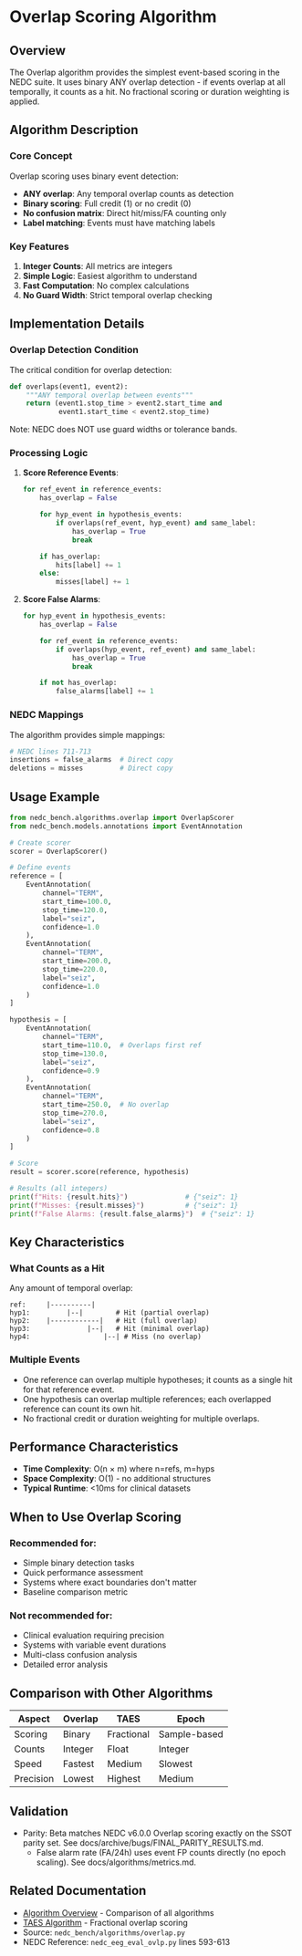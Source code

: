 # Overlap Scoring Algorithm

## Overview

The Overlap algorithm provides the simplest event-based scoring in the NEDC suite. It uses binary ANY overlap detection - if events overlap at all temporally, it counts as a hit. No fractional scoring or duration weighting is applied.

## Algorithm Description

### Core Concept
Overlap scoring uses binary event detection:
- **ANY overlap**: Any temporal overlap counts as detection
- **Binary scoring**: Full credit (1) or no credit (0)
- **No confusion matrix**: Direct hit/miss/FA counting only
- **Label matching**: Events must have matching labels

### Key Features
1. **Integer Counts**: All metrics are integers
2. **Simple Logic**: Easiest algorithm to understand
3. **Fast Computation**: No complex calculations
4. **No Guard Width**: Strict temporal overlap checking

## Implementation Details

### Overlap Detection Condition

The critical condition for overlap detection:

```python
def overlaps(event1, event2):
    """ANY temporal overlap between events"""
    return (event1.stop_time > event2.start_time and
            event1.start_time < event2.stop_time)
```

Note: NEDC does NOT use guard widths or tolerance bands.

### Processing Logic

1. **Score Reference Events**:
   ```python
   for ref_event in reference_events:
       has_overlap = False

       for hyp_event in hypothesis_events:
           if overlaps(ref_event, hyp_event) and same_label:
               has_overlap = True
               break

       if has_overlap:
           hits[label] += 1
       else:
           misses[label] += 1
   ```

2. **Score False Alarms**:
   ```python
   for hyp_event in hypothesis_events:
       has_overlap = False

       for ref_event in reference_events:
           if overlaps(hyp_event, ref_event) and same_label:
               has_overlap = True
               break

       if not has_overlap:
           false_alarms[label] += 1
   ```

### NEDC Mappings

The algorithm provides simple mappings:

```python
# NEDC lines 711-713
insertions = false_alarms  # Direct copy
deletions = misses         # Direct copy
```

## Usage Example

```python
from nedc_bench.algorithms.overlap import OverlapScorer
from nedc_bench.models.annotations import EventAnnotation

# Create scorer
scorer = OverlapScorer()

# Define events
reference = [
    EventAnnotation(
        channel="TERM",
        start_time=100.0,
        stop_time=120.0,
        label="seiz",
        confidence=1.0
    ),
    EventAnnotation(
        channel="TERM",
        start_time=200.0,
        stop_time=220.0,
        label="seiz",
        confidence=1.0
    )
]

hypothesis = [
    EventAnnotation(
        channel="TERM",
        start_time=110.0,  # Overlaps first ref
        stop_time=130.0,
        label="seiz",
        confidence=0.9
    ),
    EventAnnotation(
        channel="TERM",
        start_time=250.0,  # No overlap
        stop_time=270.0,
        label="seiz",
        confidence=0.8
    )
]

# Score
result = scorer.score(reference, hypothesis)

# Results (all integers)
print(f"Hits: {result.hits}")              # {"seiz": 1}
print(f"Misses: {result.misses}")          # {"seiz": 1}
print(f"False Alarms: {result.false_alarms}")  # {"seiz": 1}
```

## Key Characteristics

### What Counts as a Hit

Any amount of temporal overlap:
```
ref:     |----------|
hyp1:         |--|        # Hit (partial overlap)
hyp2:    |------------|   # Hit (full overlap)
hyp3:              |--|   # Hit (minimal overlap)
hyp4:                  |--| # Miss (no overlap)
```

### Multiple Events
- One reference can overlap multiple hypotheses; it counts as a single hit for that reference event.
- One hypothesis can overlap multiple references; each overlapped reference can count its own hit.
- No fractional credit or duration weighting for multiple overlaps.

## Performance Characteristics

- **Time Complexity**: O(n × m) where n=refs, m=hyps
- **Space Complexity**: O(1) - no additional structures
- **Typical Runtime**: <10ms for clinical datasets

## When to Use Overlap Scoring

### Recommended for:
- Simple binary detection tasks
- Quick performance assessment
- Systems where exact boundaries don't matter
- Baseline comparison metric

### Not recommended for:
- Clinical evaluation requiring precision
- Systems with variable event durations
- Multi-class confusion analysis
- Detailed error analysis

## Comparison with Other Algorithms

| Aspect | Overlap | TAES | Epoch |
|--------|---------|------|-------|
| Scoring | Binary | Fractional | Sample-based |
| Counts | Integer | Float | Integer |
| Speed | Fastest | Medium | Slowest |
| Precision | Lowest | Highest | Medium |

## Validation

- Parity: Beta matches NEDC v6.0.0 Overlap scoring exactly on the SSOT parity set. See docs/archive/bugs/FINAL_PARITY_RESULTS.md.
  - False alarm rate (FA/24h) uses event FP counts directly (no epoch scaling). See docs/algorithms/metrics.md.

## Related Documentation
- [Algorithm Overview](overview.md) - Comparison of all algorithms
- [TAES Algorithm](taes.md) - Fractional overlap scoring
- Source: `nedc_bench/algorithms/overlap.py`
- NEDC Reference: `nedc_eeg_eval_ovlp.py` lines 593-613
